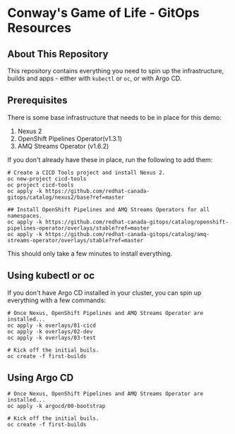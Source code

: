 # Conway's Game of Life - GitOps Resources

## About This Repository

This repository contains everything you need to spin up the infrastructure, builds and apps - either with `kubectl` or `oc`, or with Argo CD.

## Prerequisites

There is some base infrastructure that needs to be in place for this demo:

1. Nexus 2
2. OpenShift Pipelines Operator(v1.3.1)
3. AMQ Streams Operator (v1.6.2)

If you don't already have these in place, run the following to add them:

```
# Create a CICD Tools project and install Nexus 2.
oc new-project cicd-tools
oc project cicd-tools
oc apply -k https://github.com/redhat-canada-gitops/catalog/nexus2/base?ref=master

## Install OpenShift Pipelines and AMQ Streams Operators for all namespaces.
oc apply -k https://github.com/redhat-canada-gitops/catalog/openshift-pipelines-operator/overlays/stable?ref=master
oc apply -k https://github.com/redhat-canada-gitops/catalog/amq-streams-operator/overlays/stable?ref=master
```

This should only take a few minutes to install everything.

## Using kubectl or oc

If you don't have Argo CD installed in your cluster, you can spin up everything with a few commands:

```
# Once Nexus, OpenShift Pipelines and AMQ Streams Operator are installed...
oc apply -k overlays/01-cicd
oc apply -k overlays/02-dev
oc apply -k overlays/03-test

# Kick off the initial buils.
oc create -f first-builds
```

## Using Argo CD

```
# Once Nexus, OpenShift Pipelines and AMQ Streams Operator are installed...
oc apply -k argocd/00-bootstrap

# Kick off the initial buils.
oc create -f first-builds
```